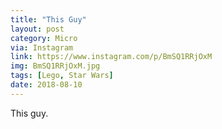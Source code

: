 ```yaml
---
title: "This Guy"
layout: post
category: Micro
via: Instagram
link: https://www.instagram.com/p/BmSQ1RRjOxM
img: BmSQ1RRjOxM.jpg
tags: [Lego, Star Wars]
date: 2018-08-10
---
```

This guy.
